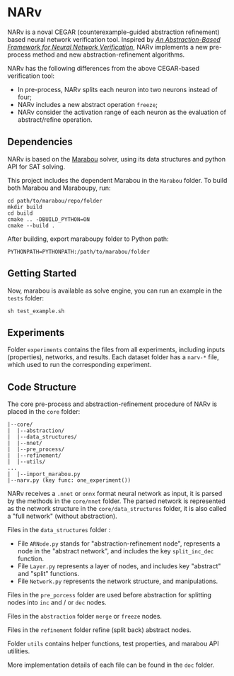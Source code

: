 # NARv

NARv is a noval CEGAR (counterexample-guided abstraction refinement) based neural network verification tool. 
Inspired by *[An Abstraction-Based Framework for Neural Network Verification](https://doi.org/10.1007/978-3-030-53288-8_3)*, 
NARv implements a new pre-process method and new abstraction-refinement algorithms.  

NARv has the following differences from the above CEGAR-based verification tool:

+ In pre-process, NARv splits each neuron into two neurons instead of four;
+ NARv includes a new abstract operation `freeze`;
+ NARv consider the activation range of each neuron as the evaluation of abstract/refine operation.

## Dependencies

NARv is based on the [Marabou](https://github.com/NeuralNetworkVerification/Marabou) solver,
using its data structures and python API for SAT solving.

This project includes the dependent Marabou in the `Marabou` folder. 
To build both Marabou and Maraboupy, run:

```
cd path/to/marabou/repo/folder
mkdir build 
cd build
cmake .. -DBUILD_PYTHON=ON
cmake --build .
```

After building, export maraboupy folder to Python path: 

```
PYTHONPATH=PYTHONPATH:/path/to/marabou/folder
```

## Getting Started

Now, marabou is available as solve engine, you can run an example in the `tests` folder:

```
sh test_example.sh
```

## Experiments

Folder `experiments` contains the files from all experiments, including inputs (properties), networks, and results.
Each dataset folder has a `narv-*` file, which used to run the corresponding experiment.

## Code Structure

The core pre-process and abstraction-refinement procedure of NARv is placed in the `core` folder:
```
|--core/
|  |--abstraction/
|  |--data_structures/
|  |--nnet/
|  |--pre_process/
|  |--refinement/
|  |--utils/
...
|  |--import_marabou.py
|--narv.py (key func: one_experiment())
```

NARv receives a `.nnet` or `onnx` format neural network as input, it is parsed by the methods in the `core/nnet` folder.
The parsed network is represented as the network structure in the `core/data_structures` folder, it is also called a 
"full network" (without abstraction). 

Files in the `data_structures` folder :

+ File `ARNode.py` stands for "abstraction-refinement node", represents a node in the "abstract network", and includes
the key `split_inc_dec` function.
+ File `Layer.py` represents a layer of nodes, and includes key "abstract" and "split" functions.
+ File `Network.py` represents the network structure, and manipulations.

Files in the `pre_porcess` folder are used before abstraction for splitting nodes into `inc` and / or `dec` nodes.

Files in the `abstraction` folder `merge` or `freeze` nodes.

Files in the `refinement` folder refine (split back) abstract nodes.

Folder `utils` contains helper functions, test properties, and marabou API utilities.

More implementation details of each file can be found in the `doc` folder.
